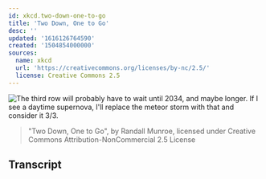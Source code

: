 ```yaml
---
id: xkcd.two-down-one-to-go
title: 'Two Down, One to Go'
desc: ''
updated: '1616126764590'
created: '1504854000000'
sources:
  name: xkcd
  url: 'https://creativecommons.org/licenses/by-nc/2.5/'
  license: Creative Commons 2.5
---
```

![The third row will probably have to wait until 2034, and maybe longer. If I see a daytime supernova, I'll replace the meteor storm with that and consider it 3/3.](https://imgs.xkcd.com/comics/two_down_one_to_go.png)
> "Two Down, One to Go", by Randall Munroe, licensed under Creative Commons Attribution-NonCommercial 2.5 License

## Transcript
